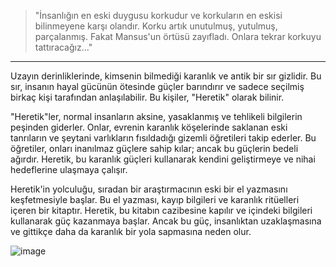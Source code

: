 > "İnsanlığın en eski duygusu korkudur ve korkuların en eskisi bilinmeyene karşı olandır. Korku artık unutulmuş, yutulmuş, parçalanmış. Fakat Mansus'un örtüsü zayıfladı. Onlara tekrar korkuyu tattıracağız..."
***

Uzayın derinliklerinde, kimsenin bilmediği karanlık ve antik bir sır gizlidir. Bu sır, insanın hayal gücünün ötesinde güçler barındırır ve sadece seçilmiş birkaç kişi tarafından anlaşılabilir. Bu kişiler, "Heretik" olarak bilinir.

"Heretik"ler, normal insanların aksine, yasaklanmış ve tehlikeli bilgilerin peşinden giderler. Onlar, evrenin karanlık köşelerinde saklanan eski tanrıların ve şeytani varlıkların fısıldadığı gizemli öğretileri takip ederler. Bu öğretiler, onları inanılmaz güçlere sahip kılar; ancak bu güçlerin bedeli ağırdır. Heretik, bu karanlık güçleri kullanarak kendini geliştirmeye ve nihai hedeflerine ulaşmaya çalışır.

Heretik'in yolculuğu, sıradan bir araştırmacının eski bir el yazmasını keşfetmesiyle başlar. Bu el yazması, kayıp bilgileri ve karanlık ritüelleri içeren bir kitaptır. Heretik, bu kitabın cazibesine kapılır ve içindeki bilgileri kullanarak güç kazanmaya başlar. Ancak bu güç, insanlıktan uzaklaşmasına ve gittikçe daha da karanlık bir yola sapmasına neden olur.


![image](https://github.com/Oynumt1/Psychonaut-Lore/assets/172262803/8831fdc5-d9c2-4a5a-8bd4-e6911d9ef26b)
